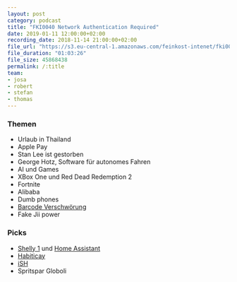 ```yaml
---
layout: post
category: podcast
title: "FKI0040 Network Authentication Required"
date: 2019-01-11 12:00:00+02:00
recording_date: 2018-11-14 21:00:00+02:00
file_url: "https://s3.eu-central-1.amazonaws.com/feinkost-intenet/fki0040.mp3"
file_duration: "01:03:26"
file_size: 45868438
permalink: /:title
team:
- josa
- robert
- stefan
- thomas
---
```


### Themen

- Urlaub in Thailand
- Apple Pay
- Stan Lee ist gestorben
- George Hotz, Software für autonomes Fahren
- AI und Games
- XBox One und Red Dead Redemption 2
- Fortnite
- Alibaba
- Dumb phones
- [Barcode Verschwörung](https://www.youtube.com/watch?v=YOXwTGFx_8k)
- Fake Jii power

### Picks

- [Shelly 1](https://shelly.cloud/shelly1-open-source/) und [Home Assistant](https://www.home-assistant.io/)
- [Habiticay](https://habitica.com/)
- [iSH](https://github.com/tbodt/ish)
- Spritspar Globoli

